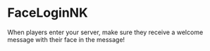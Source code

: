 # FaceLoginNK
When players enter your server, make sure they receive a welcome message with their face in the message!
